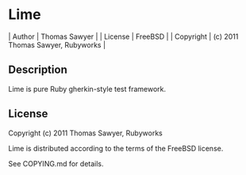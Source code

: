 # Lime

| Author  | Thomas Sawyer |
| License | FreeBSD |
| Copyright | (c) 2011 Thomas Sawyer, Rubyworks |


## Description

Lime is pure Ruby gherkin-style test framework.


## License

Copyright (c) 2011 Thomas Sawyer, Rubyworks

Lime is distributed according to the terms of the FreeBSD license.

See COPYING.md for details.

